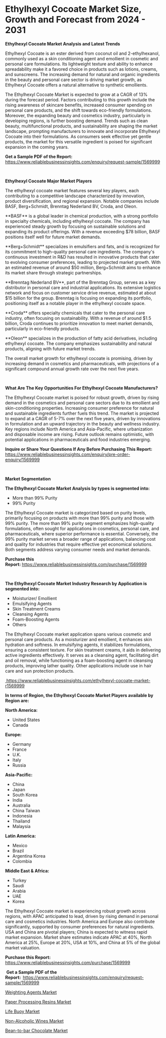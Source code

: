 <p><h1>Ethylhexyl Cocoate Market Size, Growth and Forecast from 2024 - 2031</h1></p><p><strong>Ethylhexyl Cocoate Market Analysis and Latest Trends</strong></p>
<p><p>Ethylhexyl Cocoate is an ester derived from coconut oil and 2-ethylhexanol, commonly used as a skin conditioning agent and emollient in cosmetic and personal care formulations. Its lightweight texture and ability to enhance spreadability make it a favored choice in products such as lotions, creams, and sunscreens. The increasing demand for natural and organic ingredients in the beauty and personal care sector is driving market growth, as Ethylhexyl Cocoate offers a natural alternative to synthetic emollients.</p><p>The Ethylhexyl Cocoate Market is expected to grow at a CAGR of 13% during the forecast period. Factors contributing to this growth include the rising awareness of skincare benefits, increased consumer spending on personal care products, and the shift towards eco-friendly formulations. Moreover, the expanding beauty and cosmetics industry, particularly in developing regions, is further boosting demand. Trends such as clean beauty, multifunctional products, and sustainability are shaping the market landscape, prompting manufacturers to innovate and incorporate Ethylhexyl Cocoate into their formulations. As consumers seek effective yet gentle products, the market for this versatile ingredient is poised for significant expansion in the coming years.</p></p>
<p><strong>Get a Sample PDF of the Report:&nbsp;</strong> <a href="https://www.reliablebusinessinsights.com/enquiry/request-sample/1569999?utm_campaign=84&utm_medium=2&utm_source=Github&utm_content=ia&utm_term=14102024&utm_id=ethylhexyl-cocoate">https://www.reliablebusinessinsights.com/enquiry/request-sample/1569999</a></p>
<p>&nbsp;</p>
<p><strong>Ethylhexyl Cocoate Major Market Players</strong></p>
<p><p>The ethylhexyl cocoate market features several key players, each contributing to a competitive landscape characterized by innovation, product diversification, and regional expansion. Notable companies include BASF, Berg+Schmidt, Brenntag Nederland BV, Croda, and Oleon.</p><p>**BASF** is a global leader in chemical production, with a strong portfolio in specialty chemicals, including ethylhexyl cocoate. The company has experienced steady growth by focusing on sustainable solutions and expanding its product offerings. With a revenue exceeding $78 billion, BASF positions itself well for future market demands.</p><p>**Berg+Schmidt** specializes in emulsifiers and fats, and is recognized for its commitment to high-quality personal care ingredients. The company's continuous investment in R&D has resulted in innovative products that cater to evolving consumer preferences, leading to projected market growth. With an estimated revenue of around $50 million, Berg+Schmidt aims to enhance its market share through strategic partnerships.</p><p>**Brenntag Nederland BV**, part of the Brenntag Group, serves as a key distributor in personal care and industrial applications. Its extensive logistics network and focus on customer service drive revenue, estimated at about $15 billion for the group. Brenntag is focusing on expanding its portfolio, positioning itself as a notable player in the ethylhexyl cocoate space.</p><p>**Croda** offers specialty chemicals that cater to the personal care industry, often focusing on sustainability. With a revenue of around $1.5 billion, Croda continues to prioritize innovation to meet market demands, particularly in eco-friendly products.</p><p>**Oleon** specializes in the production of fatty acid derivatives, including ethylhexyl cocoate. The company emphasizes sustainability and natural products, aligning with future market trends. </p><p>The overall market growth for ethylhexyl cocoate is promising, driven by increasing demand in cosmetics and pharmaceuticals, with projections of a significant compound annual growth rate over the next five years.</p></p>
<p>&nbsp;</p>
<p><strong>What Are The Key Opportunities For Ethylhexyl Cocoate Manufacturers?</strong></p>
<p><p>The Ethylhexyl Cocoate market is poised for robust growth, driven by rising demand in the cosmetics and personal care sectors due to its emollient and skin-conditioning properties. Increasing consumer preference for natural and sustainable ingredients further fuels this trend. The market is projected to expand at a CAGR of 5-7% over the next five years, driven by innovations in formulation and an upward trajectory in the beauty and wellness industry. Key regions include North America and Asia-Pacific, where urbanization and disposable income are rising. Future outlook remains optimistic, with potential applications in pharmaceuticals and food industries emerging.</p></p>
<p><strong>Inquire or Share Your Questions If Any Before Purchasing This Report:</strong> <a href="https://www.reliablebusinessinsights.com/enquiry/pre-order-enquiry/1569999?utm_campaign=84&utm_medium=2&utm_source=Github&utm_content=ia&utm_term=14102024&utm_id=ethylhexyl-cocoate">https://www.reliablebusinessinsights.com/enquiry/pre-order-enquiry/1569999</a></p>
<p>&nbsp;</p>
<p><strong>Market Segmentation</strong></p>
<p><strong>The Ethylhexyl Cocoate Market Analysis by types is segmented into:</strong></p>
<p><ul><li>More than 99% Purity</li><li>99% Purity</li></ul></p>
<p><p>The Ethylhexyl Cocoate market is categorized based on purity levels, primarily focusing on products with more than 99% purity and those with 99% purity. The more than 99% purity segment emphasizes high-quality formulations, often sought for applications in cosmetics, personal care, and pharmaceuticals, where superior performance is essential. Conversely, the 99% purity market serves a broader range of applications, balancing cost and quality for industries that require effective yet economical solutions. Both segments address varying consumer needs and market demands.</p></p>
<p><strong>Purchase this Report:&nbsp;</strong><a href="https://www.reliablebusinessinsights.com/purchase/1569999?utm_campaign=84&utm_medium=2&utm_source=Github&utm_content=ia&utm_term=14102024&utm_id=ethylhexyl-cocoate">https://www.reliablebusinessinsights.com/purchase/1569999</a></p>
<p>&nbsp;</p>
<p><strong>The Ethylhexyl Cocoate Market Industry Research by Application is segmented into:</strong></p>
<p><ul><li>Moisturizer/ Emollient</li><li>Emulsifying Agents</li><li>Skin Treatment Creams</li><li>Cleansing Agents</li><li>Foam-Boosting Agents</li><li>Others</li></ul></p>
<p><p>The Ethylhexyl Cocoate market application spans various cosmetic and personal care products. As a moisturizer and emollient, it enhances skin hydration and softness. In emulsifying agents, it stabilizes formulations, ensuring a consistent texture. For skin treatment creams, it aids in delivering active ingredients effectively. It serves as a cleansing agent, facilitating dirt and oil removal, while functioning as a foam-boosting agent in cleansing products, improving lather quality. Other applications include use in hair care and sun protection products.</p></p>
<p><a href="https://www.reliablebusinessinsights.com/ethylhexyl-cocoate-market-r1569999?utm_campaign=84&utm_medium=2&utm_source=Github&utm_content=ia&utm_term=14102024&utm_id=ethylhexyl-cocoate">&nbsp;https://www.reliablebusinessinsights.com/ethylhexyl-cocoate-market-r1569999</a></p>
<p><strong>In terms of Region, the Ethylhexyl Cocoate Market Players available by Region are:</strong></p>
<p>
    <p> <strong> North America: </strong>
        <ul>
            <li>United States</li>
            <li>Canada</li>
        </ul>
        </p> 
    <p> <strong> Europe: </strong>
        <ul>
            <li>Germany</li>
            <li>France</li>
            <li>U.K.</li>
            <li>Italy</li>
            <li>Russia</li>
        </ul>
        </p> 
    <p> <strong> Asia-Pacific: </strong>
        <ul>
            <li>China</li>
            <li>Japan</li>
            <li>South Korea</li>
            <li>India</li>
            <li>Australia</li>
            <li>China Taiwan</li>
            <li>Indonesia</li>
            <li>Thailand</li>
            <li>Malaysia</li>
        </ul>
        </p> 
    <p> <strong> Latin America: </strong>
        <ul>
            <li>Mexico</li>
            <li>Brazil</li>
            <li>Argentina Korea</li>
            <li>Colombia</li>
        </ul>
        </p> 
    <p> <strong> Middle East & Africa: </strong>
        <ul>
            <li>Turkey</li>
            <li>Saudi</li>
            <li>Arabia</li>
            <li>UAE</li>
            <li>Korea</li>
        </ul>
    </p>
    </p>
<p><p>The Ethylhexyl Cocoate market is experiencing robust growth across regions, with APAC anticipated to lead, driven by rising demand in personal care and cosmetics industries. North America and Europe also contribute significantly, supported by consumer preferences for natural ingredients. USA and China are pivotal players; China is expected to witness rapid market expansion. Market share estimates indicate APAC at 40%, North America at 25%, Europe at 20%, USA at 10%, and China at 5% of the global market valuation.</p></p>
<p><strong>Purchase this Report: </strong><a href="https://www.reliablebusinessinsights.com/purchase/1569999?utm_campaign=84&utm_medium=2&utm_source=Github&utm_content=ia&utm_term=14102024&utm_id=ethylhexyl-cocoate">https://www.reliablebusinessinsights.com/purchase/1569999</a></p>
<p>&nbsp;<strong>Get a Sample PDF of the Report:&nbsp;&nbsp;</strong><a href="https://www.reliablebusinessinsights.com/enquiry/request-sample/1569999?utm_campaign=84&utm_medium=2&utm_source=Github&utm_content=ia&utm_term=14102024&utm_id=ethylhexyl-cocoate">https://www.reliablebusinessinsights.com/enquiry/request-sample/1569999</a></p>
<p><strong></strong></p>
<p><p><a href="https://github.com/MegiDuro586/Market-Research-Report-List-1/blob/main/weighting-agents-market.md?utm_campaign=84&utm_medium=2&utm_source=Github&utm_content=ia&utm_term=14102024&utm_id=ethylhexyl-cocoate">Weighting Agents Market</a></p><p><a href="https://github.com/HaroldWalker405/Market-Research-Report-List-1/blob/main/paper-processing-resins-market.md?utm_campaign=84&utm_medium=2&utm_source=Github&utm_content=ia&utm_term=14102024&utm_id=ethylhexyl-cocoate">Paper Processing Resins Market</a></p><p><a href="https://www.linkedin.com/pulse/life-buoy-industry-sector-market-dynamics-future-scenarios-uomgc?trk=public_post_embed_feed-article-content&utm_campaign=84&utm_medium=2&utm_source=Github&utm_content=ia&utm_term=14102024&utm_id=ethylhexyl-cocoate">Life Buoy Market</a></p><p><a href="https://www.linkedin.com/pulse/non-alcoholic-wines-market-size-share-competitive-landscape-trend-5cnwc?trk=public_post_embed_feed-article-content&utm_campaign=84&utm_medium=2&utm_source=Github&utm_content=ia&utm_term=14102024&utm_id=ethylhexyl-cocoate">Non-Alcoholic Wines Market</a></p><p><a href="https://www.linkedin.com/pulse/bean-to-bar-chocolate-market-shifts-strategic-analysis-oeapc?trk=public_post_embed_feed-article-content&utm_campaign=84&utm_medium=2&utm_source=Github&utm_content=ia&utm_term=14102024&utm_id=ethylhexyl-cocoate">Bean-to-bar Chocolate Market</a></p></p>